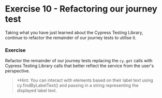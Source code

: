 # Exercise 10 - Refactoring our journey test

Taking what you have just learned about the Cypress Testing Library, continue to refactor the remainder of our journey tests to utilise it.

### Exercise

Refactor the remainder of our journey tests replacing the `cy.get` calls with Cypress Testing Library calls that better reflect the service from the user's perspective.

> \*Hint:
> You can interact with elements based on their label text using cy.findByLabelText() and passing in a string representing the displayed label text.
